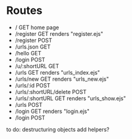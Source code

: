 # Routes

- /                      GET  home page
- /register              GET  renders "register.ejs"
- /register              POST 
- /urls.json             GET
- /hello                 GET
- /login                 POST
- /u/:shortURL           GET
- /urls                  GET  renders "urls_index.ejs"
- /urls/new              GET  renders "urls_new.ejs"
- /urls/:id              POST
- /urls/:shortURL/delete POST
- /urls/:shortURL        GET  renders "urls_show.ejs"
- /urls                  POST
- /login                 GET  renders "login.ejs"
- /login                 POST 

to do:
destructuring objects
add helpers?